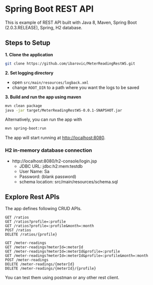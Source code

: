 # Spring Boot REST API

This is example of REST API built with Java 8, Maven, Spring Boot (2.0.3.RELEASE), Spring, H2 database.


## Steps to Setup

**1. Clone the application**

```bash
git clone https://github.com/ibarovic/MeterReadingRestWS.git
```

**2. Set logging directory** 

- open `src/main/resources/logback.xml`
- change `ROOT_DIR` to a path where you want the logs to be saved

**3. Build and run the app using maven**

```bash
mvn clean package
java -jar target/MeterReadingRestWS-0.0.1-SNAPSHOT.jar
```

Alternatively, you can run the app with

```bash
mvn spring-boot:run
```

The app will start running at <http://localhost:8080>.

### H2 in-memory database connection

- http://localhost:8080/h2-console/login.jsp
  - JDBC URL: jdbc:h2:mem:testdb
  - User Name: Sa
  - Password: (blank password)
  - schema location: src/main/resources/schema.sql
  
## Explore Rest APIs

The app defines following CRUD APIs.

    GET /ratios
    GET /ratios?profile=:profile
    GET /ratios?profile=:profile&month=:month
    POST /ratios
    DELETE /ratios/{profile}
    
    GET /meter-readings
    GET /meter-readings?meterId=:meterId
    GET /meter-readings?meterId=:meterId&profile=:profile
    GET /meter-readings?meterId=:meterId&profile=:profile&month=:month
    POST /meter-readings
    DELETE /meter-readings/{meterId}
    DELETE /meter-readings/{meterId}/{profile}

You can test them using postman or any other rest client.
